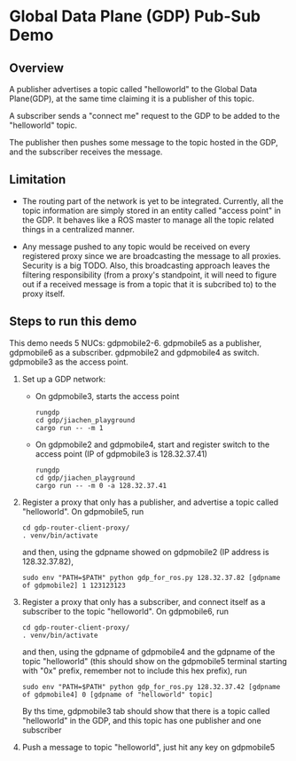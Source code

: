 # Global Data Plane (GDP) Pub-Sub Demo 

## Overview
A publisher advertises a topic called "helloworld" to the Global Data Plane(GDP), at the same time claiming it is a publisher of this topic. 

A subscriber sends a "connect me" request to the GDP to be added to the "helloworld" topic. 

The publisher then pushes some message to the topic hosted in the GDP, and the subscriber receives the message.

## Limitation
- The routing part of the network is yet to be integrated. Currently, all the topic information are simply stored in an entity called "access point" in the GDP. It behaves like a ROS master to manage all the topic related things in a centralized manner.

- Any message pushed to any topic would be received on every registered proxy since we are broadcasting the message to all proxies. Security is a big TODO. Also, this broadcasting approach leaves the filtering responsibility (from a proxy's standpoint, it will need to figure out if a received message is from a topic that it is subcribed to) to the proxy itself.

## Steps to run this demo
This demo needs 5 NUCs: gdpmobile2-6. gdpmobile5 as a publisher, gdpmobile6 as a subscriber. gdpmobile2 and gdpmobile4 as switch. gdpmobile3 as the access point.

1. Set up a GDP network: 
    - On gdpmobile3, starts the access point
        ```
        rungdp
        cd gdp/jiachen_playground
        cargo run -- -m 1
        ```
    - On gdpmobile2 and gdpmobile4, start and register switch to the access point (IP of gdpmobile3 is 128.32.37.41)
        ```
        rungdp
        cd gdp/jiachen_playground
        cargo run -- -m 0 -a 128.32.37.41
        ```
2. Register a proxy that only has a publisher, and advertise a topic called "helloworld". On gdpmobile5, run
    ```
    cd gdp-router-client-proxy/
    . venv/bin/activate
    ```
    and then, using the gdpname showed on gdpmobile2 (IP address is 128.32.37.82),
    ```
    sudo env "PATH=$PATH" python gdp_for_ros.py 128.32.37.82 [gdpname of gdpmobile2] 1 123123123
    ```

3. Register a proxy that only has a subscriber, and connect itself as a subscriber to the topic "helloworld". On gdpmobile6, run
    ```
    cd gdp-router-client-proxy/
    . venv/bin/activate
    ```
    and then, using the gdpname of gdpmobile4 and the gdpname
    of the topic "helloworld" (this should show on the gdpmobile5 terminal starting with "0x" prefix, remember not to include this hex prefix), run
    ```
    sudo env "PATH=$PATH" python gdp_for_ros.py 128.32.37.42 [gdpname of gdpmobile4] 0 [gdpname of "helloworld" topic]
    ```
    By ths time, gdpmobile3 tab should show that there is a topic called "helloworld" in the GDP, and this topic has one publisher and one subscriber

4. Push a message to topic "helloworld", just hit any key on gdpmobile5



